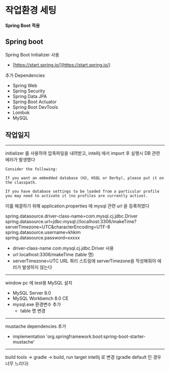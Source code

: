 # 작업환경 세팅

**Spring Boot 적용**

## Spring boot

Spring Boot Initializer 사용
- [https://start.spring.io/](https://start.spring.io/) 

추가 Dependencies
- Spring Web
- Spring Security
- Spring Data JPA
- Spring Boot Actuator
- Spring Boot DevTools
- Lombok
- MySQL

## 작업일지
--------
initializer 를 사용하여 압축파일을 내려받고, intellij 에서 import 후 실행시 DB 관련 에러가 발생했다
```text
Consider the following:

If you want an embedded database (H2, HSQL or Derby), please put it on the classpath.

If you have database settings to be loaded from a particular profile you may need to activate it (no profiles are currently active).
```
이를 해결하기 위해 application.properties 에 mysql 관련 url 을 등록하였다

spring.datasource.driver-class-name=com.mysql.cj.jdbc.Driver  
spring.datasource.url=jdbc:mysql://localhost:3306/makeTime?serverTimezone=UTC&characterEncoding=UTF-8  
spring.datasource.username=khkim  
spring.datasource.password=xxxxx

-   driver-class-name
	com.mysql.cj.jdbc.Driver 사용
-   url
	localhost:3306/makeTime (table 명)
-   serverTimezone=UTC
   URL 쿼리 스트링에 serverTimezone을 작성해줘야 에러가 발생하지 않는다

----------

window pc 에 test용 MySQL 설치
- MySQL Server 8.0
- MySQL Workbench 8.0 CE
- mysql.exe 환경변수 추가
	- table 명 변경
-------

mustache dependencies 추가
- implementation 'org.springframework.boot:spring-boot-starter-mustache'

------
build tools -> gradle -> build, run target intellij 로 변경 (gradle default 인 경우 너무 느리다)







<!--stackedit_data:
eyJoaXN0b3J5IjpbNDA2ODg5NzU3LC0xNDU0Mzg4MDcyLC0xND
U4NTI1MDYwLDEwOTQ2NzYzNCw3MzA1MDEzMDUsMTM0NjMzMjYy
NiwtMjE0MDU2ODEzNywxODg3MjM3Mzg4LDg4Njc2NzU3M119
-->